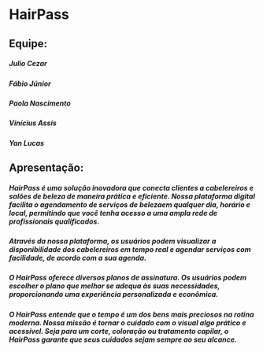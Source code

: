 # HairPass

## Equipe:
##### Julio Cezar
##### Fábio Júnior
##### Paola Nascimento
##### Vinícius Assis
##### Yan Lucas


## Apresentação:

##### HairPass é uma solução inovadora que conecta clientes a cabelereiros e salões de beleza de maneira prática e eficiente. Nossa plataforma digital facilita o agendamento de serviços de belezaem qualquer dia, horário e local, permitindo que você tenha acesso a uma ampla rede de profissionais qualificados.

##### Através da nossa plataforma, os usuários podem visualizar a disponibilidade dos cabelereiros em tempo real e agendar serviços com facilidade, de acordo com a sua agenda.
##### O HairPass oferece diversos planos de assinatura. Os usuários podem escolher o plano que melhor se adequa às suas necessidades, proporcionando uma experiência personalizada e econômica. 

##### O HairPass entende que o tempo é um dos bens mais preciosos na rotina moderna. Nossa missão é tornar o cuidado com o visual algo prático e acessível. Seja para um corte, coloração ou tratamento capilar, o HairPass garante que seus cuidados sejam sempre ao seu alcance.
